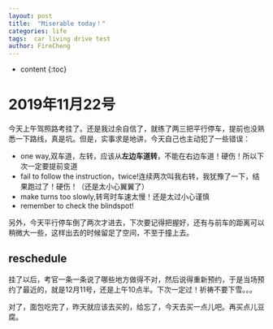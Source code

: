 ```yaml
---
layout: post
title:  "Miserable today！"
categories: life
tags:  car living drive test  
author: FireCheng
---
```


* content
{:toc}

# 2019年11月22号  

今天上午驾照路考挂了。还是我过余自信了，就练了两三把平行停车，提前也没熟悉一下路线，真是坑。但是，实事求是地讲，今天自己也主动犯了一些错误：  
- one way,双车道，左转，应该从**左边车道转**，不能在右边车道！硬伤！所以下次一定要提前变道  
- fail to follow the instruction，twice!连续两次叫我右转，我犹豫了一下，结果跑过了！硬伤！（还是太小心翼翼了）  
- make turns too slowly,转弯时车速太慢！还是太过小心谨慎  
- remember to check the blindspot!  

另外，今天平行停车倒了两次才进去，下次要记得把握好，还有与前车的距离可以稍微大一些，这样出去的时候留足了空间，不至于撞上去。  

## reschedule  

挂了以后，考官一条一条说了哪些地方做得不对，然后说得重新预约，于是当场预约了最近的，就是12月11号，还是上午10点半。下次一定过！祈祷不要下雪。。。  

对了，面包吃完了，昨天就应该去买的，给忘了，今天去买一点儿吧。再买点儿豆腐。

  


